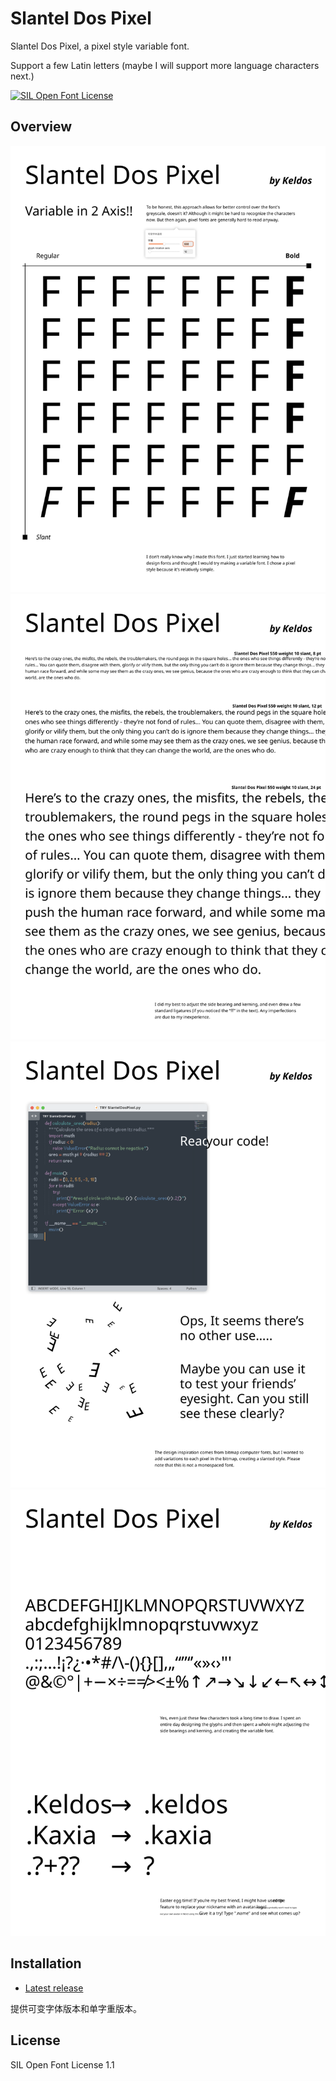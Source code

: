 # Slantel Dos Pixel
Slantel Dos Pixel, a pixel style variable font.

Support a few Latin letters (maybe I will support more language characters next.)

[![SIL Open Font License](https://img.shields.io/github/license/keldos-li/slantel-dos-pixel)](https://github.com/keldos-li/slantel-dos-pixel)

## Overview

<picture>
<source media="(prefers-color-scheme: dark)" srcset="docs/imgs/slantel-dos-pixel_0.dark.svg">
<img src="docs/imgs/slantel-dos-pixel_0.svg" alt="Slantel Dos Pixel 0" title="Smiley Sans 0">
</picture>
<picture>
<source media="(prefers-color-scheme: dark)" srcset="docs/imgs/slantel-dos-pixel_1.dark.svg">
<img src="docs/imgs/slantel-dos-pixel_1.svg" alt="Slantel Dos Pixel 01" title="Smiley Sans 01">
</picture>
<picture>
<source media="(prefers-color-scheme: dark)" srcset="docs/imgs/slantel-dos-pixel_2.dark.svg">
<img src="docs/imgs/slantel-dos-pixel_2.svg" alt="Slantel Dos Pixel 02" title="Smiley Sans 02">
</picture>
<picture>
<source media="(prefers-color-scheme: dark)" srcset="docs/imgs/slantel-dos-pixel_3.dark.svg">
<img src="docs/imgs/slantel-dos-pixel_3.svg" alt="Slantel Dos Pixel 03" title="Smiley Sans 03">
</picture>


## Installation

*   [Latest release](https://github.com/keldos-li/slantel-dos-pixel/tree/release)

提供可变字体版本和单字重版本。

## License

SIL Open Font License 1.1
